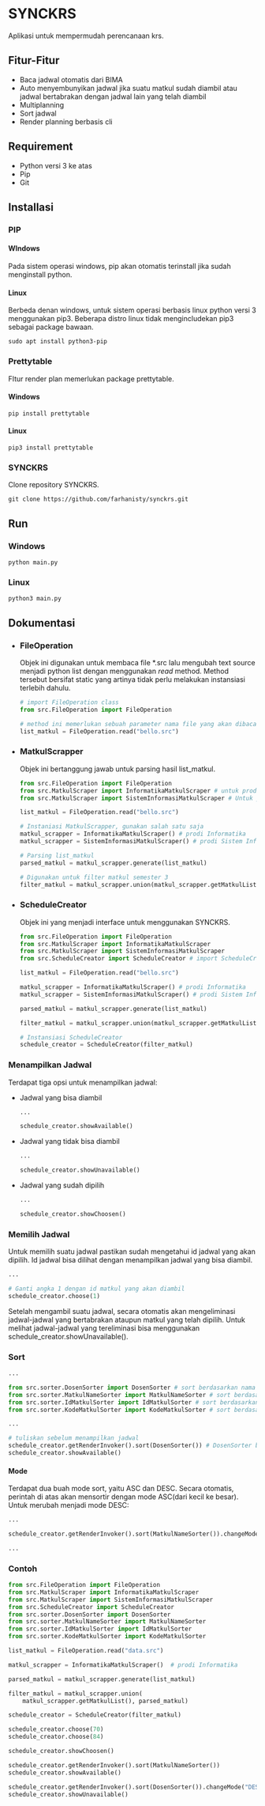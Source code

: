 # SYNCKRS
Aplikasi untuk mempermudah perencanaan krs.
## Fitur-Fitur
- Baca jadwal otomatis dari BIMA
- Auto menyembunyikan jadwal jika suatu matkul sudah diambil atau jadwal bertabrakan dengan jadwal lain yang telah diambil
- Multiplanning
- Sort jadwal
- Render planning berbasis cli
## Requirement
- Python versi 3 ke atas
- Pip
- Git
## Installasi
### PIP
#### WIndows
Pada sistem operasi windows, pip akan otomatis terinstall jika sudah menginstall python.
#### Linux
Berbeda denan windows, untuk sistem operasi berbasis linux python versi 3 menggunakan pip3. Beberapa distro linux tidak mengincludekan pip3 sebagai package bawaan.
```shell
sudo apt install python3-pip
```
### Prettytable
FItur render plan memerlukan package prettytable.
#### Windows
```shell
pip install prettytable
```
#### Linux
```shell
pip3 install prettytable
```
### SYNCKRS
Clone repository SYNCKRS.
```shell
git clone https://github.com/farhanisty/synckrs.git
```
## Run
### Windows
```shell
python main.py
```
### Linux
```shell
python3 main.py
```
## Dokumentasi
- ### FileOperation
  Objek ini digunakan untuk membaca file *.src lalu mengubah text source menjadi python list dengan menggunakan _read_ method. Method tersebut bersifat static yang artinya tidak perlu melakukan instansiasi terlebih dahulu.
  ```python
  # import FileOperation class
  from src.FileOperation import FileOperation

  # method ini memerlukan sebuah parameter nama file yang akan dibaca
  list_matkul = FileOperation.read("bello.src")
  ```
- ### MatkulScrapper
  Objek ini bertanggung jawab untuk parsing hasil list_matkul.
  ```python
  from src.FileOperation import FileOperation
  from src.MatkulScraper import InformatikaMatkulScraper # untuk prodi Informatika
  from src.MatkulScraper import SistemInformasiMatkulScraper # Untuk prodi Sistem Informasi

  list_matkul = FileOperation.read("bello.src")

  # Instaniasi MatkulScrapper, gunakan salah satu saja
  matkul_scrapper = InformatikaMatkulScraper() # prodi Informatika
  matkul_scrapper = SistemInformasiMatkulScraper() # prodi Sistem Informasi

  # Parsing list_matkul
  parsed_matkul = matkul_scrapper.generate(list_matkul)

  # Digunakan untuk filter matkul semester 3
  filter_matkul = matkul_scrapper.union(matkul_scrapper.getMatkulList(), parsed_matkul)
  ```
- ### ScheduleCreator
  Objek ini yang menjadi interface untuk menggunakan SYNCKRS.
  ```python
  from src.FileOperation import FileOperation
  from src.MatkulScraper import InformatikaMatkulScraper
  from src.MatkulScraper import SistemInformasiMatkulScraper
  from src.ScheduleCreator import ScheduleCreator # import ScheduleCreator

  list_matkul = FileOperation.read("bello.src")
  
  matkul_scrapper = InformatikaMatkulScraper() # prodi Informatika
  matkul_scrapper = SistemInformasiMatkulScraper() # prodi Sistem Informasi
  
  parsed_matkul = matkul_scrapper.generate(list_matkul)

  filter_matkul = matkul_scrapper.union(matkul_scrapper.getMatkulList(), parsed_matkul)

  # Instansiasi ScheduleCreator
  schedule_creator = ScheduleCreator(filter_matkul)
  ```

### Menampilkan Jadwal
Terdapat tiga opsi untuk menampilkan jadwal:
- Jadwal yang bisa diambil
  ```python
  ...
  
  schedule_creator.showAvailable()
  ```
- Jadwal yang tidak bisa diambil
  ```python
  ...

  schedule_creator.showUnavailable()
  ```
- Jadwal yang sudah dipilih
  ```python
  ...

  schedule_creator.showChoosen()
  ```

### Memilih Jadwal
Untuk memilih suatu jadwal pastikan sudah mengetahui id jadwal yang akan dipilih. Id jadwal bisa dilihat dengan menampilkan jadwal yang bisa diambil.
```python
...

# Ganti angka 1 dengan id matkul yang akan diambil
schedule_creator.choose(1)
```
Setelah mengambil suatu jadwal, secara otomatis akan mengeliminasi jadwal-jadwal yang bertabrakan ataupun matkul yang telah dipilih. Untuk melihat jadwal-jadwal yang tereliminasi bisa menggunakan schedule_creator.showUnavailable().

### Sort
```python
...

from src.sorter.DosenSorter import DosenSorter # sort berdasarkan nama dosen
from src.sorter.MatkulNameSorter import MatkulNameSorter # sort berdasarkan nama matkul
from src.sorter.IdMatkulSorter import IdMatkulSorter # sort berdasarkan id matkul/hari
from src.sorter.KodeMatkulSorter import KodeMatkulSorter # sort berdasarkan kode matkul

...

# tuliskan sebelum menampilkan jadwal
schedule_creator.getRenderInvoker().sort(DosenSorter()) # DosenSorter bisa diganti dengan ketiga objek sorter di atas
schedule_creator.showAvailable()
```

#### Mode
Terdapat dua buah mode sort, yaitu ASC dan DESC. Secara otomatis, perintah di atas akan mensortir dengan mode ASC(dari kecil ke besar). Untuk merubah menjadi mode DESC:
```python
...

schedule_creator.getRenderInvoker().sort(MatkulNameSorter()).changeMode("DESC")

...
```

### Contoh

```python
from src.FileOperation import FileOperation
from src.MatkulScraper import InformatikaMatkulScraper
from src.MatkulScraper import SistemInformasiMatkulScraper
from src.ScheduleCreator import ScheduleCreator
from src.sorter.DosenSorter import DosenSorter
from src.sorter.MatkulNameSorter import MatkulNameSorter
from src.sorter.IdMatkulSorter import IdMatkulSorter
from src.sorter.KodeMatkulSorter import KodeMatkulSorter

list_matkul = FileOperation.read("data.src")

matkul_scrapper = InformatikaMatkulScraper()  # prodi Informatika

parsed_matkul = matkul_scrapper.generate(list_matkul)

filter_matkul = matkul_scrapper.union(
    matkul_scrapper.getMatkulList(), parsed_matkul)

schedule_creator = ScheduleCreator(filter_matkul)

schedule_creator.choose(70)
schedule_creator.choose(84)

schedule_creator.showChoosen()

schedule_creator.getRenderInvoker().sort(MatkulNameSorter())
schedule_creator.showAvailable()

schedule_creator.getRenderInvoker().sort(DosenSorter()).changeMode("DESC")
schedule_creator.showUnavailable()

```
